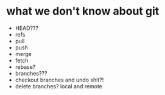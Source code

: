 # what we **don't** know about git

* HEAD???
* refs
* pull
* push
* merge
* fetch
* rebase?
* branches???
* checkout branches and undo shit?!
* delete branches? local and remote
